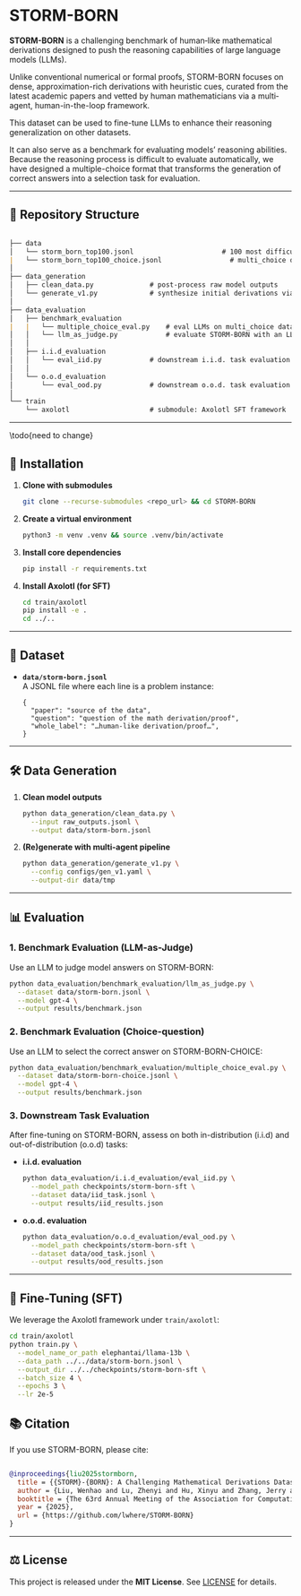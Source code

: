 # STORM-BORN

**STORM-BORN** is a challenging benchmark of human‐like mathematical derivations designed to push the reasoning capabilities of large language models (LLMs). 

Unlike conventional numerical or formal proofs, STORM-BORN focuses on dense, approximation-rich derivations with heuristic cues, curated from the latest academic papers and vetted by human mathematicians via a multi‐agent, human-in-the-loop framework.

This dataset can be used to fine-tune LLMs to enhance their reasoning generalization on other datasets.

It can also serve as a benchmark for evaluating models’ reasoning abilities. Because the reasoning process is difficult to evaluate automatically, we have designed a multiple-choice format that transforms the generation of correct answers into a selection task for evaluation.

---

## 📂 Repository Structure
```markdown

├── data
│   └── storm_born_top100.jsonl                      # 100 most difficult problems (from 2,000 samples)
|   └── storm_born_top100_choice.jsonl                 # multi_choice data converted from storm-born
│
├── data_generation
│   ├── clean_data.py              # post-process raw model outputs
│   └── generate_v1.py             # synthesize initial derivations via multi-agent pipeline
│
├── data_evaluation
│   ├── benchmark_evaluation
|   |   └── multiple_choice_eval.py    # eval LLMs on multi_choice data
│   │   └── llm_as_judge.py            # evaluate STORM-BORN with an LLM-as-Judge
│   │
│   ├── i.i.d_evaluation
│   │   └── eval_iid.py            # downstream i.i.d. task evaluation script
│   │
│   └── o.o.d_evaluation
│       └── eval_ood.py            # downstream o.o.d. task evaluation script
│
└── train
    └── axolotl                    # submodule: Axolotl SFT framework
```

---

\todo{need to change}
## 🚀 Installation

1. **Clone with submodules**  
   ```bash
   git clone --recurse-submodules <repo_url> && cd STORM-BORN
   ```

2. **Create a virtual environment**  
   ```bash
   python3 -m venv .venv && source .venv/bin/activate
   ```

3. **Install core dependencies**  
   ```bash
   pip install -r requirements.txt
   ```

4. **Install Axolotl (for SFT)**  
   ```bash
   cd train/axolotl
   pip install -e .
   cd ../..
   ```

---

## 📖 Dataset

- **`data/storm-born.jsonl`**  
  A JSONL file where each line is a problem instance:
  ```jsonc
  {
    "paper": "source of the data",
    "question": "question of the math derivation/proof",
    "whole_label": "…human-like derivation/proof…",
  }
  ```

---

## 🛠️ Data Generation

1. **Clean model outputs**  
   ```bash
   python data_generation/clean_data.py \
     --input raw_outputs.jsonl \
     --output data/storm-born.jsonl
   ```

2. **(Re)generate with multi-agent pipeline**  
   ```bash
   python data_generation/generate_v1.py \
     --config configs/gen_v1.yaml \
     --output-dir data/tmp
   ```

---

## 📊 Evaluation

### 1. Benchmark Evaluation (LLM-as-Judge)

Use an LLM to judge model answers on STORM-BORN:

```bash
python data_evaluation/benchmark_evaluation/llm_as_judge.py \
  --dataset data/storm-born.jsonl \
  --model gpt-4 \
  --output results/benchmark.json
```
### 2. Benchmark Evaluation (Choice-question)

Use an LLM to select the correct answer on STORM-BORN-CHOICE:
```bash
python data_evaluation/benchmark_evaluation/multiple_choice_eval.py \
  --dataset data/storm-born-choice.jsonl \
  --model gpt-4 \
  --output results/benchmark.json
```
### 3. Downstream Task Evaluation

After fine-tuning on STORM-BORN, assess on both in-distribution (i.i.d) and out-of-distribution (o.o.d) tasks:

- **i.i.d. evaluation**  
  ```bash
  python data_evaluation/i.i.d_evaluation/eval_iid.py \
    --model_path checkpoints/storm-born-sft \
    --dataset data/iid_task.jsonl \
    --output results/iid_results.json
  ```

- **o.o.d. evaluation**  
  ```bash
  python data_evaluation/o.o.d_evaluation/eval_ood.py \
    --model_path checkpoints/storm-born-sft \
    --dataset data/ood_task.jsonl \
    --output results/ood_results.json
  ```

---

## 🤖 Fine-Tuning (SFT)

We leverage the Axolotl framework under `train/axolotl`:

```bash
cd train/axolotl
python train.py \
  --model_name_or_path elephantai/llama-13b \
  --data_path ../../data/storm-born.jsonl \
  --output_dir ../../checkpoints/storm-born-sft \
  --batch_size 4 \
  --epochs 3 \
  --lr 2e-5
```



## 📚 Citation

If you use STORM-BORN, please cite:

```bibtex

@inproceedings{liu2025stormborn,
  title = {{STORM}-{BORN}: A Challenging Mathematical Derivations Dataset Curated via a Human-in-the-Loop Multi-Agent Framework},
  author = {Liu, Wenhao and Lu, Zhenyi and Hu, Xinyu and Zhang, Jerry and Li, Dailin and Cen, Jiacheng and Cao, Huilin and Wang, Haiteng and Li, Yuhan and Xie, Kun and Li, Dandan and Zhang, Pei and Zhang, Chengbo and Ren, Yuxiang and Ma, Yan and Huang, Xiaohong},
  booktitle = {The 63rd Annual Meeting of the Association for Computational Linguistics},
  year = {2025},
  url = {https://github.com/lwhere/STORM-BORN}
}
```

---

## ⚖️ License

This project is released under the **MIT License**. See [LICENSE](./LICENSE) for details.
```
